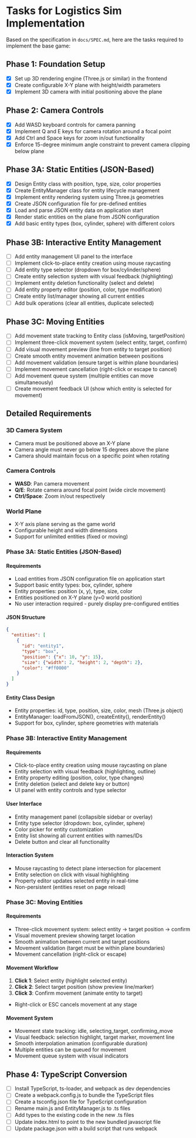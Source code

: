 # Tasks for Logistics Sim Implementation

Based on the specification in `docs/SPEC.md`, here are the tasks required to implement the base game:

## Phase 1: Foundation Setup
- [x] Set up 3D rendering engine (Three.js or similar) in the frontend
- [x] Create configurable X-Y plane with height/width parameters
- [x] Implement 3D camera with initial positioning above the plane

## Phase 2: Camera Controls
- [x] Add WASD keyboard controls for camera panning
- [x] Implement Q and E keys for camera rotation around a focal point
- [x] Add Ctrl and Space keys for zoom in/out functionality
- [x] Enforce 15-degree minimum angle constraint to prevent camera clipping below plane

## Phase 3A: Static Entities (JSON-Based)
- [x] Design Entity class with position, type, size, color properties
- [x] Create EntityManager class for entity lifecycle management
- [x] Implement entity rendering system using Three.js geometries
- [x] Create JSON configuration file for pre-defined entities
- [x] Load and parse JSON entity data on application start
- [x] Render static entities on the plane from JSON configuration
- [x] Add basic entity types (box, cylinder, sphere) with different colors

## Phase 3B: Interactive Entity Management
- [ ] Add entity management UI panel to the interface
- [ ] Implement click-to-place entity creation using mouse raycasting
- [ ] Add entity type selector (dropdown for box/cylinder/sphere)
- [ ] Create entity selection system with visual feedback (highlighting)
- [ ] Implement entity deletion functionality (select and delete)
- [ ] Add entity property editor (position, color, type modification)
- [ ] Create entity list/manager showing all current entities
- [ ] Add bulk operations (clear all entities, duplicate selected)

## Phase 3C: Moving Entities
- [ ] Add movement state tracking to Entity class (isMoving, targetPosition)
- [ ] Implement three-click movement system (select entity, target, confirm)
- [ ] Add visual movement preview (line from entity to target position)
- [ ] Create smooth entity movement animation between positions
- [ ] Add movement validation (ensure target is within plane boundaries)
- [ ] Implement movement cancellation (right-click or escape to cancel)
- [ ] Add movement queue system (multiple entities can move simultaneously)
- [ ] Create movement feedback UI (show which entity is selected for movement)

## Detailed Requirements

### 3D Camera System
- Camera must be positioned above an X-Y plane
- Camera angle must never go below 15 degrees above the plane
- Camera should maintain focus on a specific point when rotating

### Camera Controls
- **WASD**: Pan camera movement
- **Q/E**: Rotate camera around focal point (wide circle movement)
- **Ctrl/Space**: Zoom in/out respectively

### World Plane
- X-Y axis plane serving as the game world
- Configurable height and width dimensions
- Support for unlimited entities (fixed or moving)

### Phase 3A: Static Entities (JSON-Based)

#### Requirements
- Load entities from JSON configuration file on application start
- Support basic entity types: box, cylinder, sphere
- Entity properties: position (x, y), type, size, color
- Entities positioned on X-Y plane (y=0 world position)
- No user interaction required - purely display pre-configured entities

#### JSON Structure
```json
{
  "entities": [
    {
      "id": "entity1",
      "type": "box",
      "position": {"x": 10, "y": 15},
      "size": {"width": 2, "height": 2, "depth": 2},
      "color": "#ff0000"
    }
  ]
}
```

#### Entity Class Design
- Entity properties: id, type, position, size, color, mesh (Three.js object)
- EntityManager: loadFromJSON(), createEntity(), renderEntity()
- Support for box, cylinder, sphere geometries with materials

### Phase 3B: Interactive Entity Management

#### Requirements
- Click-to-place entity creation using mouse raycasting on plane
- Entity selection with visual feedback (highlighting, outline)
- Entity property editing (position, color, type changes)
- Entity deletion (select and delete key or button)
- UI panel with entity controls and type selector

#### User Interface
- Entity management panel (collapsible sidebar or overlay)
- Entity type selector (dropdown: box, cylinder, sphere)
- Color picker for entity customization
- Entity list showing all current entities with names/IDs
- Delete button and clear all functionality

#### Interaction System
- Mouse raycasting to detect plane intersection for placement
- Entity selection on click with visual highlighting
- Property editor updates selected entity in real-time
- Non-persistent (entities reset on page reload)

### Phase 3C: Moving Entities

#### Requirements
- Three-click movement system: select entity → target position → confirm
- Visual movement preview showing target location
- Smooth animation between current and target positions
- Movement validation (target must be within plane boundaries)
- Movement cancellation (right-click or escape)

#### Movement Workflow
1. **Click 1**: Select entity (highlight selected entity)
2. **Click 2**: Select target position (show preview line/marker)
3. **Click 3**: Confirm movement (animate entity to target)
- Right-click or ESC cancels movement at any stage

#### Movement System
- Movement state tracking: idle, selecting_target, confirming_move
- Visual feedback: selection highlight, target marker, movement line
- Smooth interpolation animation (configurable duration)
- Multiple entities can be queued for movement
- Movement queue system with visual indicators

## Phase 4: TypeScript Conversion
- [ ] Install TypeScript, ts-loader, and webpack as dev dependencies
- [ ] Create a webpack.config.js to bundle the TypeScript files
- [ ] Create a tsconfig.json file for TypeScript configuration
- [ ] Rename main.js and EntityManager.js to .ts files
- [ ] Add types to the existing code in the new .ts files
- [ ] Update index.html to point to the new bundled javascript file
- [ ] Update package.json with a build script that runs webpack
